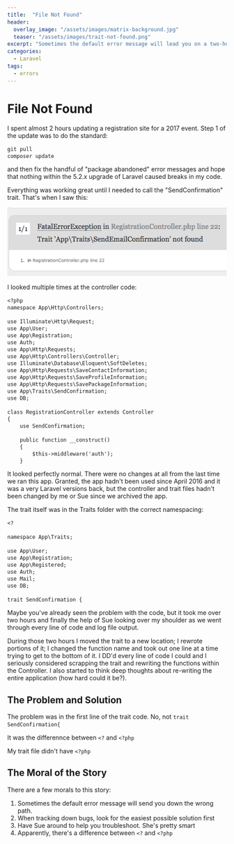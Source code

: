 ```yaml
---
title:  "File Not Found"
header:
  overlay_image: "/assets/images/matrix-background.jpg"
  teaser: "/assets/images/trait-not-found.png"
excerpt: "Sometimes the default error message will lead you on a two-hour wild goose chase and have you re-writing your apps and questioning your sanity." 
categories: 
  - Laravel
tags:
  - errors
---
```


# File Not Found
I spent almost 2 hours updating a registration site for a 2017 event. Step 1 of the update was to do the standard:
```
git pull
composer update
```
and then fix the handful of "package abandoned" error messages and hope that nothing within the 5.2.x upgrade of Laravel caused breaks in my code.

Everything was working great until I needed to call the "SendConfirmation" trait. That's when I saw this:

![not found](/assets/images/trait-not-found.png)

I looked multiple times at the controller code: 

```
<?php
namespace App\Http\Controllers;

use Illuminate\Http\Request;
use App\User;
use App\Registration;
use Auth;
use App\Http\Requests;
use App\Http\Controllers\Controller;
use Illuminate\Database\Eloquent\SoftDeletes;
use App\Http\Requests\SaveContactInformation;
use App\Http\Requests\SaveProfileInformation;
use App\Http\Requests\SavePackageInformation;
use App\Traits\SendConfirmation;
use DB;

class RegistrationController extends Controller
{
	use SendConfirmation;

	public function __construct()
	{
		$this->middleware('auth');
	}
```

It looked perfectly normal. There were no changes at all from the last time we ran this app. Granted, the app hadn't been used since April 2016 and it was a very Laravel versions back, but the controller and trait files hadn't been changed by me or Sue since we archived the app. 

The trait itself was in the Traits folder with the correct namespacing:

```
<?

namespace App\Traits;

use App\User;
use App\Registration;
use App\Registered;
use Auth;
use Mail;
use DB;

trait SendConfirmation {
```

Maybe you've already seen the problem with the code, but it took me over two hours and finally the help of Sue looking over my shoulder as we went through every line of code and log file output. 

During those two hours I moved the trait to a new location; I rewrote portions of it; I changed the function name and took out one line at a time trying to get to the bottom of it. I DD'd every line of code I could and I seriously considered scrapping the trait and rewriting the functions within the Controller. I also started to think deep thoughts about re-writing the entire application (how hard could it be?).

## The Problem and Solution
The problem was in the first line of the trait code. No, not `trait SendConfirmation{`

It was the differennce between `<?` and `<?php`

My trait file didn't have `<?php`

## The Moral of the Story
There are a few morals to this story:

1. Sometimes the default error message will send you down the wrong path. 
2. When tracking down bugs, look for the easiest possible solution first
3. Have Sue around to help you troubleshoot. She's pretty smart
4. Apparently, there's a difference between `<?` and `<?php` 
